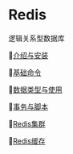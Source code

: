 # Redis
逻辑关系型数据库

:triangular_flag_on_post:[介绍与安装](https://github.com/Lumnca/Redis/blob/master/%E7%AE%80%E4%BB%8B%E4%B8%8E%E5%AE%89%E8%A3%85.md)

:triangular_flag_on_post:[基础命令](https://github.com/Lumnca/Redis/blob/master/%E5%9F%BA%E6%9C%AC%E5%91%BD%E4%BB%A4.md)

:triangular_flag_on_post:[数据类型与使用](https://github.com/Lumnca/Redis/blob/master/%E6%95%B0%E6%8D%AE%E7%B1%BB%E5%9E%8B%E4%B8%8E%E4%BD%BF%E7%94%A8.md)

:triangular_flag_on_post:[事务与脚本](https://github.com/Lumnca/Redis/blob/master/%E4%BA%8B%E5%8A%A1%E4%B8%8E%E8%84%9A%E6%9C%AC.md)

:triangular_flag_on_post:[Redis集群](https://github.com/Lumnca/Redis/blob/master/rediscluster.md)

:triangular_flag_on_post:[Redis缓存](https://github.com/Lumnca/Redis/blob/master/Redis%E7%BC%93%E5%AD%98%E6%8A%80%E6%9C%AF%E5%BC%80%E5%8F%91.md)



